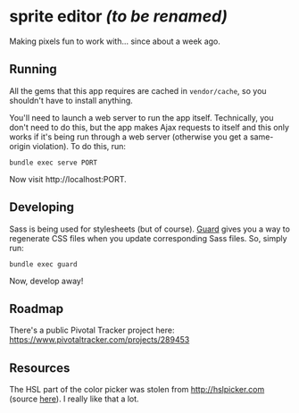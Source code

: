 # sprite editor *(to be renamed)*

Making pixels fun to work with... since about a week ago.

## Running

All the gems that this app requires are cached in `vendor/cache`, so you shouldn't have to install anything.

You'll need to launch a web server to run the app itself. Technically, you don't need to do this, but the app makes Ajax requests to itself and this only works if it's being run through a web server (otherwise you get a same-origin violation). To do this, run:

    bundle exec serve PORT

Now visit http://localhost:PORT.

## Developing

Sass is being used for stylesheets (but of course). [Guard](http://github.com/guard/guard) gives you a way to regenerate CSS files when you update corresponding Sass files. So, simply run:

    bundle exec guard

Now, develop away!

## Roadmap

There's a public Pivotal Tracker project here: <https://www.pivotaltracker.com/projects/289453>

## Resources

The HSL part of the color picker was stolen from http://hslpicker.com (source [here](https://github.com/imathis/hsl-color-picker/)). I really like that a lot.